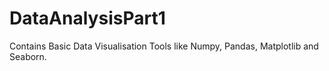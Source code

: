 # DataAnalysisPart1

Contains Basic Data Visualisation Tools like Numpy, Pandas, Matplotlib and Seaborn.
